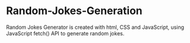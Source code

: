 # Random-Jokes-Generation
Random Jokes Generator is created with html, CSS and JavaScript, using JavaScript fetch() API to generate random jokes.
